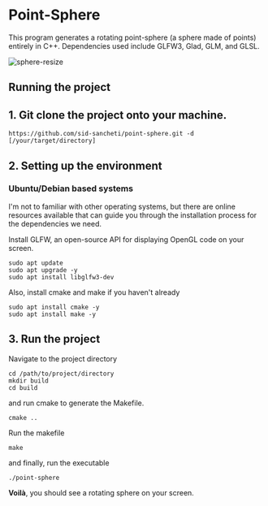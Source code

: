 # Point-Sphere

This program generates a rotating point-sphere (a sphere made of points) entirely in C++.
Dependencies used include GLFW3, Glad, GLM, and GLSL.

![sphere-resize](https://github.com/user-attachments/assets/cc538959-b377-4833-b8c6-d0404b5d0fa8)

## Running the project

## 1. Git clone the project onto your machine.
```
https://github.com/sid-sancheti/point-sphere.git -d [/your/target/directory]
```
## 2. Setting up the environment

### Ubuntu/Debian based systems
I'm not to familiar with other operating systems, but there are online resources available that can guide you through the
installation process for the dependencies we need.

Install GLFW, an open-source API for displaying OpenGL code on your screen.
```
sudo apt update
sudo apt upgrade -y
sudo apt install libglfw3-dev
```
Also, install cmake and make if you haven't already
```
sudo apt install cmake -y
sudo apt install make -y
```

## 3. Run the project

Navigate to the project directory
```
cd /path/to/project/directory
mkdir build
cd build
```

and run cmake to generate the Makefile.
```
cmake ..
```
Run the makefile
```
make
```
and finally, run the executable
```
./point-sphere
```
**Voilà**, you should see a rotating sphere on your screen.
